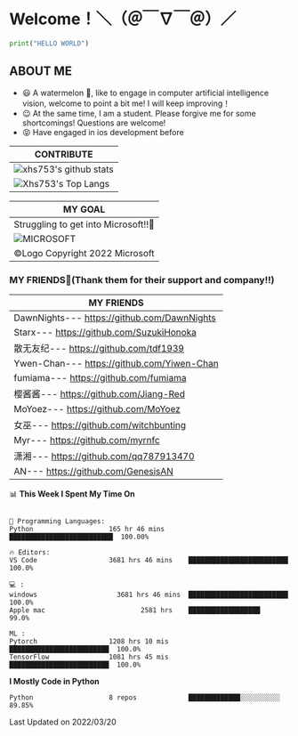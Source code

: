 # Welcome！＼（＠￣∇￣＠）／
```python
print("HELLO WORLD")
```
## ABOUT ME
- 😃 A watermelon 🍉, like to engage in 
computer artificial intelligence vision, 
welcome to point a bit me! 
I will keep improving！
- 😉 At the same time, I am a student. Please forgive me for some shortcomings! 
Questions are welcome!
- 😝 Have engaged in ios development before

|CONTRIBUTE
|-------------
|![xhs753's github stats](https://github-readme-stats.vercel.app/api?username=starxsky&show_icons=true&theme=radical&line_height=20)
|![Xhs753's Top Langs](https://github-readme-stats.vercel.app/api/top-langs/?username=starxsky&layout=compact&theme=radical&card_width=270) 




|MY GOAL
|---------------
|Struggling to get into Microsoft!!🎉
|![MICROSOFT](https://avatars.githubusercontent.com/u/6154722?s=200&v=4) |
| ©Logo Copyright 2022 Microsoft                                         |


### MY FRIENDS🤗(Thank them for their support and company!!)
|MY FRIENDS
|-------------------------------------------|
| DawnNights--- https://github.com/DawnNights |
| Starx--- https://github.com/SuzukiHonoka
| 散无友纪--- https://github.com/tdf1939
| Ywen-Chan--- https://github.com/Yiwen-Chan
| fumiama--- https://github.com/fumiama
| 樱酱酱--- https://github.com/Jiang-Red
| MoYoez--- https://github.com/MoYoez
| 女巫--- https://github.com/witchbunting
| Myr--- https://github.com/myrnfc
| 潇湘--- https://github.com/qq787913470
| AN--- https://github.com/GenesisAN


<!--START_SECTION:waka-->
📊 **This Week I Spent My Time On** 
```text

💬 Programming Languages: 
Python                   165 hr 46 mins      ██████████████████████████  100.00% 

🔥 Editors: 
VS Code                  3681 hrs 46 mins    █████████████████████████    100.0%

💻 : 
windows                    3681 hrs 46 mins  █████████████████████████    100.0%
Apple mac                        2581 hrs    ██████████████████            99.0%

ML :
Pytorch                  1208 hrs 10 mis      █████████████████████████  100.0%
TensorFlow               1081 hrs 45 mis      █████████████████████████  100.0%
```
**I Mostly Code in Python** 
```text
Python                   8 repos             █████████████░░░░░░░░░░  89.85% 
```
 Last Updated on 2022/03/20
<!--END_SECTION:waka-->
